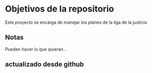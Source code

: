 # Objetivos de la repositorio

Este proyecto se encarga de manejar los planes de la liga de la justicia


## Notas
Pueden hacer lo que quieran...
## actualizado desde github
